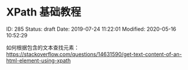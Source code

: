 # XPath 基础教程


ID: 285
Status: draft
Date: 2019-07-24 11:22:01
Modified: 2020-05-16 10:52:29


如何根据包含的文本查找元素：https://stackoverflow.com/questions/14631590/get-text-content-of-an-html-element-using-xpath
